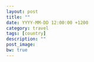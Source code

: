 ```yaml
---
layout: post
title: ""
date: YYYY-MM-DD 12:00:00 +1200
category: travel
tags: [country]
description: ""
post_image:
bw: true
---
```


